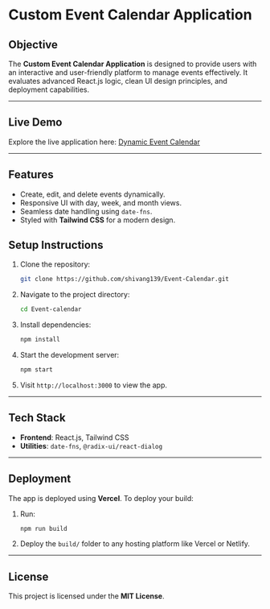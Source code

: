 # Custom Event Calendar Application

## **Objective**
The **Custom Event Calendar Application** is designed to provide users with an interactive and user-friendly platform to manage events effectively. It evaluates advanced React.js logic, clean UI design principles, and deployment capabilities.

---

## **Live Demo**
Explore the live application here: [Dynamic Event Calendar](https://eventcalendar139.netlify.app/)

---

## **Features**
- Create, edit, and delete events dynamically.
- Responsive UI with day, week, and month views.
- Seamless date handling using `date-fns`.
- Styled with **Tailwind CSS** for a modern design.


## **Setup Instructions**
1. Clone the repository:
   ```bash
   git clone https://github.com/shivang139/Event-Calendar.git
   ```
2. Navigate to the project directory:
   ```bash
   cd Event-calendar
   ```
3. Install dependencies:
   ```bash
   npm install
   ```
4. Start the development server:
   ```bash
   npm start
   ```
5. Visit `http://localhost:3000` to view the app.

---

## **Tech Stack**
- **Frontend**: React.js, Tailwind CSS
- **Utilities**: `date-fns`, `@radix-ui/react-dialog`

---

## **Deployment**
The app is deployed using **Vercel**. To deploy your build:
1. Run:
   ```bash
   npm run build
   ```
2. Deploy the `build/` folder to any hosting platform like Vercel or Netlify.
---

## **License**
This project is licensed under the **MIT License**.
